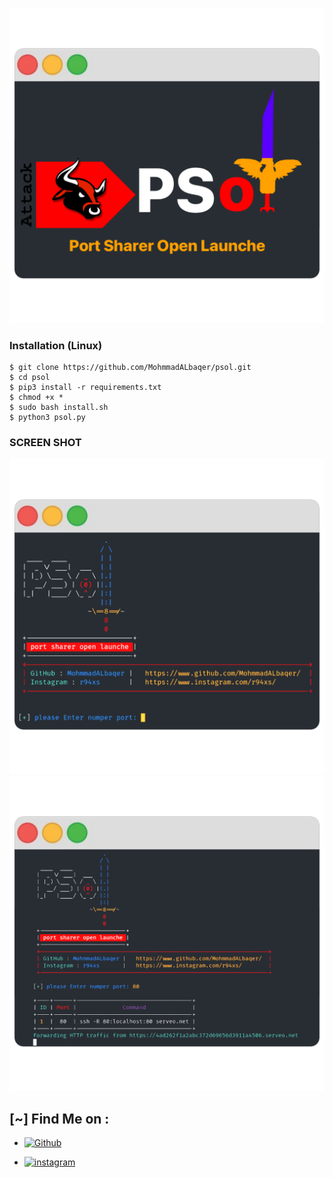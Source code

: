 ![Logo](Logo.png)


### Installation (Linux)

```
$ git clone https://github.com/MohmmadALbaqer/psol.git
$ cd psol
$ pip3 install -r requirements.txt
$ chmod +x *
$ sudo bash install.sh
$ python3 psol.py

```

### SCREEN SHOT

![Logo](interface.png)
![Logo](WorkStyle.png)


## [~] Find Me on :

- [![Github](https://img.shields.io/badge/Github-MohnnadALbaqer-green?style=for-the-badge&logo=github)](https://github.com/MohmmadALbaqer)


- [![instagram](https://img.shields.io/badge/Instagram-r94xs-green?style=for-the-badge&logo=instagram)](https://instagram.com/r94xs)

